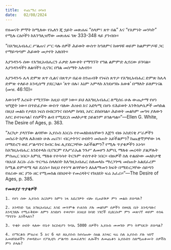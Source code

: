 ```yaml
---
title:  ተጨማሪ ሀሳብ
date:   02/08/2024
---
```


የዘመናት ምኞት ከሚለው የኤለን ጂ ኋይት መጽሐፍ “ሰላም፣ ጸጥ በል” እና “የእምነት መንካት” የሚሉ ርዕሶችን ከእንግሊዝኛው መጽሐፍ ገጽ 333-348 ላይ ያንብቡ።

“በእግዚአብሔር ሥልጠና ሥር ባሉ ሰዎች ሕይወት ውስጥ ከዓለምና ከወጎቹ ወይም ከልምምዶቹ ጋር የማይጣጣም ሕይወት መታየት አለበት።

እያንዳንዱ ሰው የእግዚአብሔርን ፈቃድ እውቀት የማግኘት የግል ልምምድ ሊኖረው ይገባል። እያንዳንዳችን ለልባችን ሲናገር በግል መስማት አለብን።

እያንዳንዱ ሌላ ድምጽ ጸጥ ሲልና በጸጥታ በፊቱ ስንጠብቅ የነፍስ ጸጥታ የእግዚአብሔር ድምጽ ከሌላ ድምጽ ተለይቶ እንዲሰማ ያደርጋል። ‘ጸጥ በሉ፣ እኔም አምላክ እንደሆንኩ እወቁ’ በማለት ይለምነናል (መዝ. 46:10)።

እውነተኛ እረፍት የሚገኘው እዚህ ብቻ ነው። ይህ ለእግዚአብሔር ለሚሰሩ ሁሉ ውጤታማ የሆነ ዝግጅት ነው። በጥድፊያው ውስጥ ባለው ሕዝብ እና አድካሚ በሆኑ የሕይወት እንቅስቃሴዎች መካከል በዚህ መልክ የታደሰ ነፍስ በብርሃንና በሰላም ከባቢ አየር ይከበባል። ሕይወት መልካም መዓዛ ያለውን አየር ይተነፍሳል፤ የሰዎችን ልብ የሚደርስ መለኮታዊ ኃይልንም ይገልጣል።”—Ellen G. White, The Desire of Ages, p. 363.

“እርካታ ያላገኘው ልባቸው ኢየሱስ እነርሱ የተመለከቱአቸውን እጅግ ብዙ አስደናቂ ሥራዎችን መስራት ከቻለ ለሕዝቡ ሁሉ ጤናን፣ ብርታትንና ሀብትን መስጠት አይችልምን? ከጨቋኞቻቸው ነጻ በማድረግ ወደ ሥልጣንና ክብር ከፍ ሊያደርጋቸው አይችልምን? የሚሉ ጥያቄዎችን አነሳ። ከእግዚአብሔር እንደተላከ ቢናገርም የእሥራኤል ንጉሥ ለመሆን እምቢ ማለቱ መረዳት ያልቻሉት ምስጢር ነበር። እምቢ ማለቱ የተሳሳተ ትርጉም ተሰጥቶት ነበር። ብዙዎች ስለ ተልዕኮው መለኮታዊ ባህሪይ እርሱ ራሱ ጥርጣሬ ስላለበት ከእግዚአብሔር ስለመላኩ ማረጋገጫ መስጠት አልደፈረም ከሚል ድምዳሜ ላይ ደረሱ። ከዚህ የተነሣ ልባቸውን ለአለማመን ክፍት በማድረጋቸው ሰይጣን የዘራው ዘር ያንኑ ዘር የሚመስል በስህተት የመረዳትና የክህደት ፍሬ አፈራ።”—The Desire of Ages, p. 385.

**የመወያያ ጥያቄዎች**

`1. የሆነ ሰው ኢየሱስ እርስዎን ከምን ነጻ አደረገዎት ብሎ ቢጠይቅዎ ምን መልስ ይሰጣሉ?`

`2. አንዳንድ ጊዜ እግዚአብሔር እንደ መጥምቁ ዮሐንስ ያሉ መልካም ሰዎችን በወህኒ ቤት እንዲጣሉና እንዲገደሉ የሚፈቅደው ለምን እንደሆነ ተወያዩ። እነዚህ ከባድ ነገሮች ቢደርሱም ምን መጽናኛ ወይም ተስፋ ማግኘት እንችላለን?`

`3. ጥቂት ሀብት ላለው የቤተ ክርስቲያን ጉባኤ 5000 ሰዎችን ኢየሱስ መመገቡ ምን ትምህርት ይሰጣል?`

`4. በማርቆስ ምዕራፍ 5 እና 6 ላይ ለኢየሱስ ከተሰጠው ስዕል አንጻር ዛሬ ስለ ኢየሱስ ያሉ ዝነኛ አመለካከቶችን ያወዳድሩ። የፖሊቲካ ሥልጣን ለመፈለግና ሌሎችን ለመጨቆን ኢየሱስን ስለሚጠቀሙት ሰዎችስ ምን ይላሉ?`